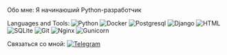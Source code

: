 Обо мне: Я начинаюший Python-разработчик

Languages and Tools:
![Python](https://img.shields.io/badge/-Python-DC143C)
![Docker](https://img.shields.io/badge/-Docker-090909)
![Postgresql](https://img.shields.io/badge/-Postgresql-090909)
![Django](https://img.shields.io/badge/-Django-090909)
![HTML](https://img.shields.io/badge/-HTML-090909)
![SQLite](https://img.shields.io/badge/-SQLite-090909)
![Git](https://img.shields.io/badge/-Git-090909)
![Nginx](https://img.shields.io/badge/-Nginx-090909)
![Gunicorn](https://img.shields.io/badge/-Gunicorn-090909)

Связаться со мной: [![Telegram](https://img.shields.io/badge/-Telegram-090909?style=for-the-badge&logo=telegram&logoColor=27A0D9)](https://t.me/Ksenia_An_mova)